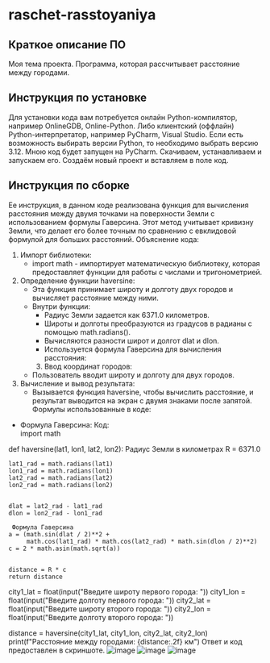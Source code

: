 # raschet-rasstoyaniya
## Краткое описание ПО
Моя тема проекта. Программа, которая рассчитывает расстояние между городами.
## Инструкция по установке
Для установки кода вам потребуется онлайн Python-компилятор, например OnlineGDB, Online-Python. Либо клиентский (оффлайн) Python-интерпретатор, например PyCharm, Visual Studio. Если есть возможность выбирать версии Python, то необходимо выбрать версию 3.12.
Мною код будет запущен на PyCharm. Скачиваем, устанавливаем и запускаем его. Создаём новый проект и вставляем в поле код.
## Инструкция по сборке
Ее инструкция, в данном коде реализована функция для вычисления расстояния между двумя точками на поверхности Земли с использованием формулы Гаверсина. Этот метод учитывает кривизну Земли, что делает его более точным по сравнению с евклидовой формулой для больших расстояний.
Объяснение кода: 
1. Импорт библиотеки:
   - import math - импортирует математическую библиотеку, которая предоставляет функции для работы с числами и тригонометрией.
2. Определение функции haversine:
   - Эта функция принимает широту и долготу двух городов и вычисляет расстояние между ними.
   - Внутри функции:
     - Радиус Земли задается как 6371.0 километров.
     - Широты и долготы преобразуются из градусов в радианы с помощью math.radians().
     - Вычисляются разности широт и долгот dlat и dlon.
     - Используется формула Гаверсина для вычисления расстояния:
      3. Ввод координат городов:
   - Пользователь вводит широту и долготу для двух городов.
4. Вычисление и вывод результата:
   - Вызывается функция haversine, чтобы вычислить расстояние, и результат выводится на экран с двумя знаками после запятой.
Формулы использованные в коде:
- Формула Гаверсина:
 Код:  
import math

def haversine(lat1, lon1, lat2, lon2):
     Радиус Земли в километрах
    R = 6371.0
    
    
    lat1_rad = math.radians(lat1)
    lon1_rad = math.radians(lon1)
    lat2_rad = math.radians(lat2)
    lon2_rad = math.radians(lon2)
    
    
    dlat = lat2_rad - lat1_rad
    dlon = lon2_rad - lon1_rad
    
     Формула Гаверсина
    a = (math.sin(dlat / 2)**2 +
         math.cos(lat1_rad) * math.cos(lat2_rad) * math.sin(dlon / 2)**2)
    c = 2 * math.asin(math.sqrt(a))
    
    
    distance = R * c
    return distance


city1_lat = float(input("Введите широту первого города: "))
city1_lon = float(input("Введите долготу первого города: "))
city2_lat = float(input("Введите широту второго города: "))
city2_lon = float(input("Введите долготу второго города: "))


distance = haversine(city1_lat, city1_lon, city2_lat, city2_lon)
print(f"Расстояние между городами: {distance:.2f} км")
Ответ и код предоставлен в скриншоте.
![image](https://github.com/user-attachments/assets/168b64cc-9927-43c3-9575-5fb50495128a)
![image](https://github.com/user-attachments/assets/fc243275-f3fc-449d-8179-a0cd5371c611)
![image](https://github.com/user-attachments/assets/031ece63-3989-465e-bbe9-d82ed78a36bc)




